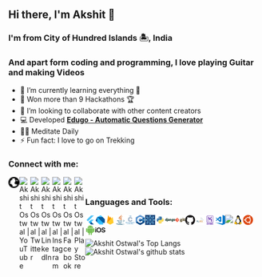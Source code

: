 ## Hi there, I'm Akshit 👋


###  I'm from City of Hundred Islands 🏝️, India
###  And apart form coding and programming, I love playing Guitar and making Videos 

- 🌱 I’m currently learning everything 🤣
- 🥇 Won more than 9 Hackathons 🏆
- 👯 I’m looking to collaborate with other content creators
- 💻 Developed **[Edugo - Automatic Questions Generator](https://play.google.com/store/apps/details?id=com.akshitostwal.edugo)**
- 🧘‍♂️ Meditate Daily
- ⚡ Fun fact: I love to go on Trekking 


### Connect with me:

[<img align="left" alt="akshitostwal.github.io" width="22px" src="https://raw.githubusercontent.com/iconic/open-iconic/master/svg/globe.svg" />][website]
[<img align="left" alt="Akshit Ostwal | YouTube" width="22px" src="https://cdn.jsdelivr.net/npm/simple-icons@v3/icons/youtube.svg" />][youtube]
[<img align="left" alt="Akshit Ostwal | Twitter" width="22px" src="https://cdn.jsdelivr.net/npm/simple-icons@v3/icons/twitter.svg" />][twitter]
[<img align="left" alt="Akshit Ostwal | LinkedIn" width="22px" src="https://cdn.jsdelivr.net/npm/simple-icons@v3/icons/linkedin.svg" />][linkedin]
[<img align="left" alt="Akshit Ostwal | Instagram" width="22px" src="https://cdn.jsdelivr.net/npm/simple-icons@v3/icons/instagram.svg" />][instagram]
[<img align="left" alt="Akshit Ostwal | Facebook" width="22px" src="https://cdn.jsdelivr.net/npm/simple-icons@v3/icons/facebook.svg" />][facebook]
[<img align="left" alt="Akshit Ostwal | Play Store" width="22px" src="https://cdn.jsdelivr.net/npm/simple-icons@v3/icons/googleplay.svg" />][googleplay]

<br />

### Languages and Tools:

<img align="left" height="20" src="https://raw.githubusercontent.com/github/explore/80688e429a7d4ef2fca1e82350fe8e3517d3494d/topics/flutter/flutter.png"> 
<img align="left" height="20" src="https://raw.githubusercontent.com/github/explore/80688e429a7d4ef2fca1e82350fe8e3517d3494d/topics/dart/dart.png"> 
<img align="left" height="20" src="https://raw.githubusercontent.com/github/explore/80688e429a7d4ef2fca1e82350fe8e3517d3494d/topics/firebase/firebase.png">
<img align="left" height="20" src="https://raw.githubusercontent.com/github/explore/80688e429a7d4ef2fca1e82350fe8e3517d3494d/topics/java/java.png">
<img align="left" height="20" src="https://raw.githubusercontent.com/github/explore/80688e429a7d4ef2fca1e82350fe8e3517d3494d/topics/c/c.png">
<img align="left" height="20" src="https://raw.githubusercontent.com/github/explore/80688e429a7d4ef2fca1e82350fe8e3517d3494d/topics/cpp/cpp.png">
<img align="left" height="20" src="https://raw.githubusercontent.com/github/explore/66e4a32f59558ad7852fca3eee52b5838a5b3cc8/topics/blockchain/blockchain.png">
<img align="left" height="20" src="https://raw.githubusercontent.com/github/explore/80688e429a7d4ef2fca1e82350fe8e3517d3494d/topics/python/python.png">
<img align="left" height="20" src="https://raw.githubusercontent.com/github/explore/80688e429a7d4ef2fca1e82350fe8e3517d3494d/topics/django/django.png">
<img align="left" height="20" src="https://raw.githubusercontent.com/github/explore/80688e429a7d4ef2fca1e82350fe8e3517d3494d/topics/git/git.png">
<img align="left" height="20" src="https://raw.githubusercontent.com/github/explore/78df643247d429f6cc873026c0622819ad797942/topics/github/github.png">
<img align="left" height="20" src="https://raw.githubusercontent.com/github/explore/80688e429a7d4ef2fca1e82350fe8e3517d3494d/topics/mysql/mysql.png">
<img align="left" height="20" src="https://raw.githubusercontent.com/github/explore/cb661bc288627f05a5ac4187b00495fd8048c9fa/topics/heroku/heroku.png">
<img align="left" height="20" src="https://raw.githubusercontent.com/github/explore/80688e429a7d4ef2fca1e82350fe8e3517d3494d/topics/visual-studio-code/visual-studio-code.png">
<img align="left" height="20" src="https://anypoint.mulesoft.com/exchange/organizations/68ef9520-24e9-4cf2-b2f5-620025690913/assets/com.automationanywhere.connectors/automationanywhere-mule-connector/icon/svg/?sha=35e4d87625628a1a6d81ecef1460a8961af51b10.png">
<img align="left" height="20" src="https://raw.githubusercontent.com/github/explore/80688e429a7d4ef2fca1e82350fe8e3517d3494d/topics/linux/linux.png">
<img align="left" height="20" src="https://raw.githubusercontent.com/github/explore/80688e429a7d4ef2fca1e82350fe8e3517d3494d/topics/ubuntu/ubuntu.png">
<img align="left" height="20" src="https://raw.githubusercontent.com/github/explore/80688e429a7d4ef2fca1e82350fe8e3517d3494d/topics/android/android.png">
<img align="left" height="20" src="https://raw.githubusercontent.com/github/explore/80688e429a7d4ef2fca1e82350fe8e3517d3494d/topics/ios/ios.png">

<br/>
<br/>

![Akshit Ostwal's Top Langs](https://github-readme-stats.codestackr.vercel.app/api/top-langs/?username=akshitostwal&layout=compact) 
![Akshit Ostwal's github stats](https://github-readme-stats.codestackr.vercel.app/api?username=akshitostwal&show_icons=true&line_height=21)

<br/>

[website]: https://akshitostwal.github.io
[twitter]: https://twitter.com/AkshitOstwal
[youtube]: youtube.com/channel/UCQ6bgtJZj40wR8JJa-XmuIg
[instagram]: https://instagram.com/AkshitOstwal
[linkedin]: https://linkedin.com/in/AkshitOstwal
[facebook]: https://facebook.com/AkshitOstwal
[googleplay]: https://play.google.com/store/apps/developer?id=Akshit+Ostwal

